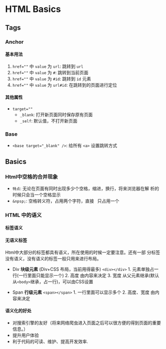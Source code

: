 # HTML Basics #

## Tags ##

### Anchor <a href=""></a> ###

#### 基本用法 ####

1. `href=""` 中 `value` 为 `url`: 跳转到 `url`
2. `href=""` 中 `value` 为 `#`: 跳转到当前页面
3. `href=""` 中 `value` 为 `#id`: 跳转到 `id` 元素
4. `href=""` 中 `value` 为 `url#id`: 在跳转到的页面进行定位

#### 其他属性 ####

- `target=""`
    - `_blank`: 打开新页面同时保存原有页面
    - `_self`: 默认值，不打开新页面

### Base <base /> ###

- `<base target="_blank" />`: 给所有 `<a>` 设置跳转方式

## Basics ##

### Html中空格的合并现象 ###

- `特点`: 无论在页面有同时出现多少个空格，缩进，换行，将来浏览器在解
  析的时候只会当一个空格显示
- `&npsp;`: 空格转义符，占用两个字符，直接` ` 只占用一个

### HTML 中的语义 ###

#### 标签语义 ####




#### 无语义标签 ####

Html中大部分的标签都具有语义，所在使用的时候一定要注意。还有一部
分标签没有语义，没有语义的标签一般只用来进行布局。

- Div **块级元素** (Div+CSS 布局，当前用得最多)
  `<div></div>`
      1. 元素单独占一行(一行里面只能显示一个)
      2. 高度 由内容来决定
      3. 宽度 从父元素继承(默认从`<body>`继承，占一行)，可以由CSS设置

- Span **行级元素**
  `<span></span>`
      1. 一行里面可以显示多个
      2. 高度、宽度 由内容来决定

#### 语义化的好处 ####

- 对搜索引擎的友好（将来网络爬虫进入页面之后可以很方便的得到页面的重要信息。）
- 提升用户体验
- 利于代码的可读、维护、提高开发效率.





